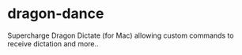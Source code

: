 dragon-dance
============

Supercharge Dragon Dictate (for Mac) allowing custom commands to receive dictation and more..
